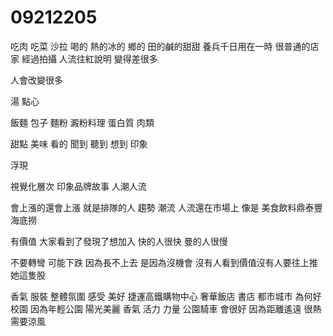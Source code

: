 # 09212205
吃肉
吃菜
沙拉
喝的
熱的冰的
鄉的
田的鹹的甜甜
養兵千日用在一時
很普通的店家 經過拍攝 人流往紅說明 變得差很多

人會改變很多

湯
點心 

飯麵
包子
麵粉 澱粉料理
蛋白質 肉類

甜點
美味 看的 聞到 聽到 想到
印象

浮現

視覺化層次
印象品牌故事 人潮人流

會上漲的還會上漲
就是排隊的人
趨勢 潮流
人流還在市場上
像是 美食飲料鼎泰豐
海底撈

有價值 大家看到了發現了想加入
快的人很快
曼的人很慢

不要轉彎
 可能下跌 因為長不上去 是因為沒機會 沒有人看到價值沒有人要往上推她這隻股


 香氣 服裝 整體氛圍 感受 美好
 捷運高鐵購物中心 奢華飯店 書店
 都市城市
 為何好
 校園
 因為年輕公園
 陽光美麗
 香氣 活力 力量
 公園騎車
 會很好
 因為距離遙遠
 很熱 需要涼風
 

